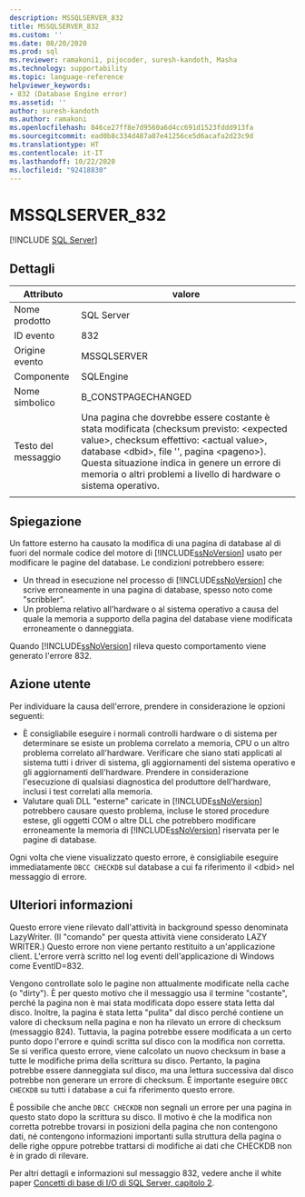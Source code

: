 ```yaml
---
description: MSSQLSERVER_832
title: MSSQLSERVER_832
ms.custom: ''
ms.date: 08/20/2020
ms.prod: sql
ms.reviewer: ramakoni1, pijocoder, suresh-kandoth, Masha
ms.technology: supportability
ms.topic: language-reference
helpviewer_keywords:
- 832 (Database Engine error)
ms.assetid: ''
author: suresh-kandoth
ms.author: ramakoni
ms.openlocfilehash: 846ce27ff8e7d9560a6d4cc691d1523fddd913fa
ms.sourcegitcommit: ead0b8c334d487a07e41256ce5d6acafa2d23c9d
ms.translationtype: HT
ms.contentlocale: it-IT
ms.lasthandoff: 10/22/2020
ms.locfileid: "92418830"
---
```

# <a name="mssqlserver_832"></a>MSSQLSERVER_832
 [!INCLUDE [SQL Server](../../includes/applies-to-version/sqlserver.md)]

## <a name="details"></a>Dettagli

|Attributo|valore|
|---|---|
|Nome prodotto|SQL Server|
|ID evento|832|
|Origine evento|MSSQLSERVER|
|Componente|SQLEngine|
|Nome simbolico|B_CONSTPAGECHANGED|
|Testo del messaggio|Una pagina che dovrebbe essere costante è stata modificata (checksum previsto: \<expected value>, checksum effettivo: \<actual value>, database \<dbid>, file \'<filename>', pagina \<pageno>). Questa situazione indica in genere un errore di memoria o altri problemi a livello di hardware o sistema operativo.|
||

## <a name="explanation"></a>Spiegazione

Un fattore esterno ha causato la modifica di una pagina di database al di fuori del normale codice del motore di [!INCLUDE[ssNoVersion](../../includes/ssnoversion-md.md)] usato per modificare le pagine del database.  Le condizioni potrebbero essere:  

- Un thread in esecuzione nel processo di [!INCLUDE[ssNoVersion](../../includes/ssnoversion-md.md)] che scrive erroneamente in una pagina di database, spesso noto come "scribbler".
- Un problema relativo all'hardware o al sistema operativo a causa del quale la memoria a supporto della pagina del database viene modificata erroneamente o danneggiata.  

Quando [!INCLUDE[ssNoVersion](../../includes/ssnoversion-md.md)] rileva questo comportamento viene generato l'errore 832.

## <a name="user-action"></a>Azione utente

Per individuare la causa dell'errore, prendere in considerazione le opzioni seguenti:

- È consigliabile eseguire i normali controlli hardware o di sistema per determinare se esiste un problema correlato a memoria, CPU o un altro problema correlato all'hardware. Verificare che siano stati applicati al sistema tutti i driver di sistema, gli aggiornamenti del sistema operativo e gli aggiornamenti dell'hardware. Prendere in considerazione l'esecuzione di qualsiasi diagnostica del produttore dell'hardware, inclusi i test correlati alla memoria.
- Valutare quali DLL "esterne" caricate in [!INCLUDE[ssNoVersion](../../includes/ssnoversion-md.md)] potrebbero causare questo problema, incluse le stored procedure estese, gli oggetti COM o altre DLL che potrebbero modificare erroneamente la memoria di [!INCLUDE[ssNoVersion](../../includes/ssnoversion-md.md)] riservata per le pagine di database.  

Ogni volta che viene visualizzato questo errore, è consigliabile eseguire immediatamente `DBCC CHECKDB` sul database a cui fa riferimento il \<dbid> nel messaggio di errore.

## <a name="more-information"></a>Ulteriori informazioni

Questo errore viene rilevato dall'attività in background spesso denominata LazyWriter. (Il "comando" per questa attività viene considerato LAZY WRITER.) Questo errore non viene pertanto restituito a un'applicazione client. L'errore verrà scritto nel log eventi dell'applicazione di Windows come EventID=832.  

Vengono controllate solo le pagine non attualmente modificate nella cache (o "dirty"). È per questo motivo che il messaggio usa il termine "costante", perché la pagina non è mai stata modificata dopo essere stata letta dal disco. Inoltre, la pagina è stata letta "pulita" dal disco perché contiene un valore di checksum nella pagina e non ha rilevato un errore di checksum (messaggio 824). Tuttavia, la pagina potrebbe essere modificata a un certo punto dopo l'errore e quindi scritta sul disco con la modifica non corretta. Se si verifica questo errore, viene calcolato un nuovo checksum in base a tutte le modifiche prima della scrittura su disco. Pertanto, la pagina potrebbe essere danneggiata sul disco, ma una lettura successiva dal disco potrebbe non generare un errore di checksum. È importante eseguire `DBCC CHECKDB` su tutti i database a cui fa riferimento questo errore.  

È possibile che anche `DBCC CHECKDB` non segnali un errore per una pagina in questo stato dopo la scrittura su disco. Il motivo è che la modifica non corretta potrebbe trovarsi in posizioni della pagina che non contengono dati, né contengono informazioni importanti sulla struttura della pagina o delle righe oppure potrebbe trattarsi di modifiche ai dati che CHECKDB non è in grado di rilevare.  

Per altri dettagli e informazioni sul messaggio 832, vedere anche il white paper [Concetti di base di I/O di SQL Server, capitolo 2](https://docs.microsoft.com/previous-versions/sql/sql-server-2005/administrator/cc917726(v=technet.10)).

